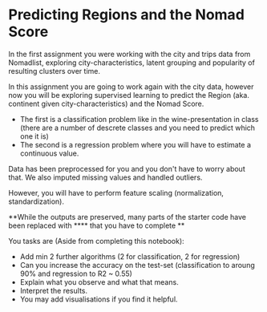 # Predicting Regions and the Nomad Score 

In the first assignment you were working with the city and trips data from Nomadlist, exploring city-characteristics, latent grouping and popularity of resulting clusters over time.

In this assignment you are going to work again with the city data, however now you will be exploring supervised learning to predict the Region (aka. continent given city-characteristics) and the Nomad Score.

- The first is a classification problem like in the wine-presentation in class (there are a number of descrete classes and you need to predict which one it is)
- The second is a regression problem where you will have to estimate a continuous value.

Data has been preprocessed for you and you don't have to worry about that. We also imputed missing values and handled outliers.

However, you will have to perform feature scaling (normalization, standardization).

**While the outputs are preserved, many parts of the starter code have been replaced with \*\*\*\* that you have to complete **

You tasks are (Aside from completing this notebook):

- Add min 2 further algorithms (2 for classification, 2 for regression)
- Can you increase the accuracy on the test-set (classification to aroung 90% and regression to R2 ~ 0.55)
- Explain what you observe and what that means. 
- Interpret the results. 
- You may add visualisations if you find it helpful.
